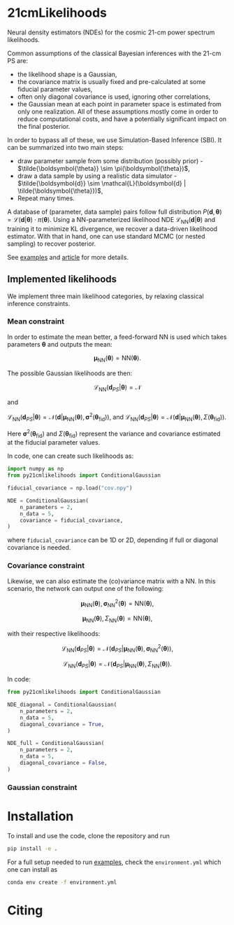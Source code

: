 # 21cmLikelihoods

Neural density estimators (NDEs) for the cosmic 21-cm power spectrum likelihoods.

Common assumptions of the classical Bayesian inferences with the 21-cm PS are:
- the likelihood shape is a Gaussian,
- the covariance matrix is usually fixed and pre-calculated at some fiducial parameter values,
- often only diagonal covariance is used, ignoring other correlations,
- the Gaussian mean at each point in parameter space is estimated from only one realization.
All of these assumptions mostly come in order to reduce computational costs,
and have a potentially significant impact on the final posterior.

In order to bypass all of these, we use Simulation-Based Inference (SBI).
It can be summarized into two main steps:
- draw parameter sample from some distribution (possibly prior) - $\tilde{\boldsymbol{\theta}} \sim \pi(\boldsymbol{\theta})$,
- draw a data sample by using a realistic data simulator - $\tilde{\boldsymbol{d}} \sim \mathcal{L}(\boldsymbol{d} | \tilde{\boldsymbol{\theta}})$,
- Repeat many times.

A database of (parameter, data sample) pairs follow full distribution 
$P(\boldsymbol{d}, \boldsymbol{\theta}) = \mathcal{L}(\boldsymbol{d} | \boldsymbol{\theta}) \cdot \pi(\boldsymbol{\theta})$.
Using a NN-parameterized likelihood NDE $\mathcal{L}_{\text{NN}}(\boldsymbol{d} | \boldsymbol{\theta})$ and training it to
minimize KL divergence, we recover a data-driven likelihood estimator.
With that in hand, one can use standard MCMC (or nested sampling) to recover posterior.

See [examples](https://github.com/dprelogo/21cmLikelihoods/tree/main/examples) and [article](https://arxiv.org/) for more details.

## Implemented likelihoods
We implement three main likelihood categories, by relaxing classical inference constraints.

### Mean constraint
In order to estimate the mean better, a feed-forward NN is used which takes parameters $\boldsymbol{\theta}$ and outputs the mean:

$$\boldsymbol{\mu}_{\text{NN}}(\boldsymbol{\theta}) = \text{NN}(\boldsymbol{\theta}) .$$

The possible Gaussian likelihoods are then:

$$\mathcal{L}_{\text{NN}}(\boldsymbol{d}_{PS} | \boldsymbol{\theta}) = \mathcal{N}$$

and

$\mathcal{L}_{\text{NN}}(\boldsymbol{d}_{PS} | \boldsymbol{\theta}) = \mathcal{N}(\boldsymbol{d}| \boldsymbol{\mu}_{\text{NN}}(\boldsymbol{\theta}), \boldsymbol{\sigma}^2(\boldsymbol{\theta}_{\text{fid}})) ,$
and
$\mathcal{L}_{\text{NN}}(\boldsymbol{d}_{PS} | \boldsymbol{\theta}) = \mathcal{N}(\boldsymbol{d}| \boldsymbol{\mu}_{\text{NN}}(\boldsymbol{\theta}), \Sigma(\boldsymbol{\theta}_{\text{fid}})) .$

Here $\boldsymbol{\sigma}^2(\boldsymbol{\theta}_{\text{fid}})$ and $\Sigma(\boldsymbol{\theta}_{\text{fid}})$ represent the variance and covariance estimated at the fiducial parameter values.

In code, one can create such likelihoods as:
```python
import numpy as np
from py21cmlikelihoods import ConditionalGaussian

fiducial_covariance = np.load("cov.npy")

NDE = ConditionalGaussian(
    n_parameters = 2, 
    n_data = 5, 
    covariance = fiducial_covariance,
)
```
where `fiducial_covariance` can be 1D or 2D, depending if full or diagonal covariance is needed.
### Covariance constraint
Likewise, we can also estimate the (co)variance matrix with a NN. In this scenario, the network can output one of the following:

$$\boldsymbol{\mu}_{\text{NN}}(\boldsymbol{\theta}), \boldsymbol{\sigma}^2_{\text{NN}}(\boldsymbol{\theta}) = \text{NN}(\boldsymbol{\theta}) , $$

$$\boldsymbol{\mu}_{\text{NN}}(\boldsymbol{\theta}), \Sigma_{\text{NN}}(\boldsymbol{\theta}) = \text{NN}(\boldsymbol{\theta}) , $$

with their respective likelihoods:

$$\mathcal{L}_{\text{NN}}(\boldsymbol{d}_{PS} | \boldsymbol{\theta}) = \mathcal{N}(\boldsymbol{d}_{PS}| \boldsymbol{\mu}_{\text{NN}}(\boldsymbol{\theta}), \boldsymbol{\sigma}^2_{\text{NN}}(\boldsymbol{\theta})) ,$$

$$\mathcal{L}_{\text{NN}}(\boldsymbol{d}_{PS} | \boldsymbol{\theta}) = \mathcal{N}(\boldsymbol{d}_{PS}| \boldsymbol{\mu}_{\text{NN}}(\boldsymbol{\theta}), \Sigma_{\text{NN}}(\boldsymbol{\theta})) .$$

In code:
```python
from py21cmlikelihoods import ConditionalGaussian

NDE_diagonal = ConditionalGaussian(
    n_parameters = 2, 
    n_data = 5, 
    diagonal_covariance = True,
)

NDE_full = ConditionalGaussian(
    n_parameters = 2, 
    n_data = 5, 
    diagonal_covariance = False,
)
```
### Gaussian constraint


# Installation
To install and use the code, clone the repository and run
```bash
pip install -e .
```
For a full setup needed to run [examples](https://github.com/dprelogo/21cmLikelihoods/tree/main/examples),
check the `environment.yml` which one can install as
```bash
conda env create -f environment.yml
```

# Citing
